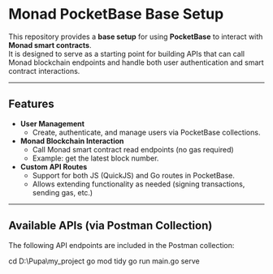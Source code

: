 # Monad PocketBase Base Setup

This repository provides a **base setup** for using **PocketBase** to interact with **Monad smart contracts**.  
It is designed to serve as a starting point for building APIs that can call Monad blockchain endpoints and handle both user authentication and smart contract interactions.

---

## Features

- **User Management**
  - Create, authenticate, and manage users via PocketBase collections.
- **Monad Blockchain Interaction**
  - Call Monad smart contract read endpoints (no gas required)
  - Example: get the latest block number.
- **Custom API Routes**
  - Support for both JS (QuickJS) and Go routes in PocketBase.
  - Allows extending functionality as needed (signing transactions, sending gas, etc.)

---

## Available APIs (via Postman Collection)

The following API endpoints are included in the Postman collection:


cd D:\Pupa\my_project
go mod tidy
go run main.go serve
